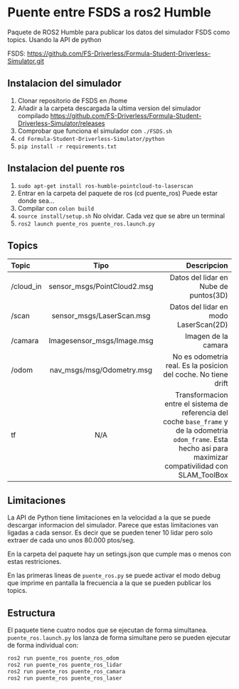 # Puente entre FSDS a ros2 Humble

Paquete de ROS2 Humble para publicar los datos del simulador FSDS como topics.
Usando la API de python

FSDS: https://github.com/FS-Driverless/Formula-Student-Driverless-Simulator.git

## Instalacion del simulador

1. Clonar repositorio de FSDS en /home
2. Añadir a la carpeta descargada la ultima version del simulador compilado
https://github.com/FS-Driverless/Formula-Student-Driverless-Simulator/releases
3. Comprobar que funciona el simulador con `./FSDS.sh`
4. `cd Formula-Student-Driverless-Simulator/python`
5. `pip install -r requirements.txt`

## Instalacion del puente ros
1. `sudo apt-get install ros-humble-pointcloud-to-laserscan`
2. Entrar en la carpeta del paquete de ros (cd puente_ros) Puede estar donde sea...
3. Compilar con `colon build`
4. `source install/setup.sh`     No olvidar. Cada vez que se abre un terminal
5. `ros2 launch puente_ros puente_ros.launch.py`

## Topics
| Topic |  Tipo  | Descripcion |
|:-----|:--------:|------:|
| /cloud_in   | sensor_msgs/PointCloud2.msg | Datos del lidar en Nube de puntos(3D) |
| /scan   | sensor_msgs/LaserScan.msg | Datos del lidar en modo LaserScan(2D) |
| /camara   |  Imagesensor_msgs/Image.msg  |   Imagen de la camara |
| /odom   | nav_msgs/msg/Odometry.msg |    No es odometria real. Es la posicion del coche. No tiene drift |
| tf   | N/A |    Transformacion entre el sistema de referencia del coche `base_frame` y de la odometria `odom_frame`. Esta hecho asi para maximizar compativilidad con SLAM_ToolBox |


## Limitaciones

La API de Python tiene limitaciones en la velocidad a la que se puede descargar informacion del simulador. Parece que estas limitaciones van ligadas a cada sensor. Es decir que se pueden tener 10 lidar pero solo extraer de cada uno unos 80.000 ptos/seg.

En la carpeta del paquete hay un setings.json que cumple mas o menos con estas restriciones.

En las primeras lineas de `puente_ros.py` se puede activar el modo debug que imprime en pantalla la frecuencia a la que se pueden publicar los topics.

## Estructura

El paquete tiene cuatro nodos que se ejecutan de forma simultanea.
`puente_ros.launch.py` los lanza de forma simultane pero se pueden ejecutar de forma individual con:
```bash
ros2 run puente_ros puente_ros_odom
ros2 run puente_ros puente_ros_lidar
ros2 run puente_ros puente_ros_camara
ros2 run puente_ros puente_ros_laser
```